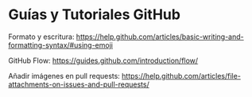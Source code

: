 # Guías y Tutoriales GitHub

Formato y escritura: https://help.github.com/articles/basic-writing-and-formatting-syntax/#using-emoji

GitHub Flow: https://guides.github.com/introduction/flow/

Añadir imágenes en pull requests: https://help.github.com/articles/file-attachments-on-issues-and-pull-requests/
